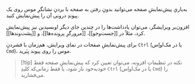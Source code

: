 
به‌یاریِ پیش‌نمایشِ صفحه می‌توانید بدونِ رفتن به صفحه با بردنِ نشانگرِ موس روی یک پیوندِ درونی آن را پیش‌نمایش کنید.   

افزون‌بر ویرایشگر، می‌توان یادداشت‌ها را در چندین جای دیگر اوبسیدین نیز پیش‌نمایش کرد، مثلاً در [[جست‌وجو]]، [[مرورگرِ پرونده‌ها]]، و [[پشت‌وندها]].

برای پیش‌نمایشِ صفحات در نمای ویرایش، هم‌زمان با فشردنِ `Ctrl` (یا در مک‌اواِس `Cmd`)، موس را روی پیوند بِبَرید.

> [!tip] نکته
> در تنظیماتِ افزونه، می‌توان تعیین کرد که پیش‌نمایشِ صفحه فقط خودبه‌خود باز شود، یا فقط زمانی‌که کلیدِ `Ctrl` (یا در مک‌اواِس `Cmd`) را می‌فشارید.
